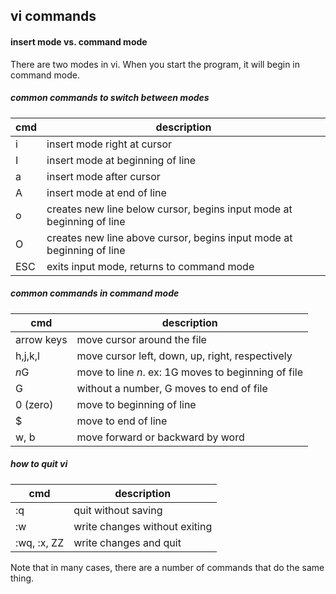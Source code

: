 ## vi commands

#### insert mode vs. command mode

There are two modes in vi.  When you start the program, it will begin in command mode.  

##### common commands to switch between modes
| cmd | description |
|---|---|
| i | insert mode right at cursor |
| I | insert mode at beginning of line |
| a | insert mode after cursor |
| A | insert mode at end of line |
| o | creates new line below cursor, begins input mode at beginning of line |
| O | creates new line above cursor, begins input mode at beginning of line |
| ESC | exits input mode, returns to command mode |

##### common commands in command mode

| cmd | description |
|----|----|
| arrow keys | move cursor around the file |
| h,j,k,l | move cursor left, down, up, right, respectively |
| *n*G | move to line *n*.  ex:  1G moves to beginning of file |
| G | without a number, G moves to end of file |
| 0 (zero) | move to beginning of line |
| $ | move to end of line |
| w, b | move forward or backward by word |

##### how to quit vi
| cmd | description |
|---|---|
| :q | quit without saving |
| :w | write changes without exiting |
| :wq, :x, ZZ | write changes and quit |

Note that in many cases, there are a number of commands that do the same thing.
